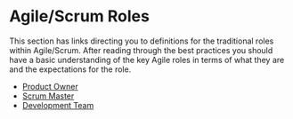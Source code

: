 # Agile/Scrum Roles

This section has links directing you to definitions for the traditional roles within Agile/Scrum.  After reading through the best practices you should have a basic understanding of the key Agile roles in terms of what they are and the expectations for the role.

- [Product Owner](https://scrumguides.org/scrum-guide.html#product-owner 'Product Owner')
- [Scrum Master](https://scrumguides.org/scrum-guide.html#scrum-master 'Scrum Master')
- [Development Team](https://scrumguides.org/scrum-guide.html#developers 'Developers') 
